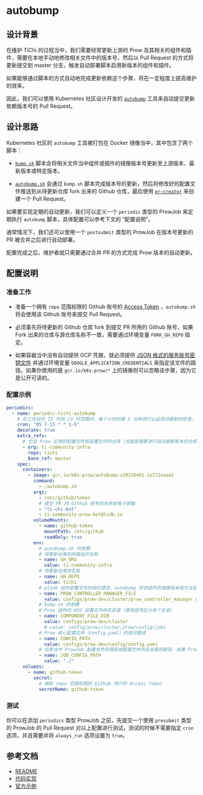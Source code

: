 # autobump

## 设计背景

在维护 TiChi 的过程当中，我们需要经常更新上游的 Prow 及其相关的组件和插件，需要在本地手动地修改相关文件中的版本号，然后以 Pull Request 的方式将更新提交到 master 分支，触发自动部署脚本启用新版本的组件和插件。

如果能够通过脚本的方式自动地完成更新依赖这个步骤，将在一定程度上提高维护的效率。

因此，我们可以使用 Kubernetes 社区设计开发的 [`autobump`](https://github.com/kubernetes/test-infra/tree/master/prow/cmd/autobump) 工具来自动提交更新依赖版本号的 Pull Request。

## 设计思路

Kubernetes 社区的 `autobump` 工具被打包在 Docker 镜像当中，其中包含了两个脚本：

- [`bump.sh`](https://github.com/kubernetes/test-infra/blob/master/prow/cmd/autobump/bump.sh) 脚本会将相关文件当中组件或插件的镜像版本号更新至上游版本、最新版本或特定版本。
  
- [`autobump.sh`](https://github.com/kubernetes/test-infra/blob/master/prow/cmd/autobump/autobump.sh) 会通过 `bump.sh` 脚本完成版本号的更新，然后将修改好的配置文件推送到从待更新仓库 fork 出来的 Github 仓库，最后使用 [`pr-creator`](https://github.com/kubernetes/test-infra/tree/master/robots/pr-creator) 来创建一个 Pull Request。

如果要实现定期的自动更新，我们可以定义一个 `periodic` 类型的 ProwJob 来定期执行 `autobump` 脚本，具体配置可以参考下文的 “配置说明”。

通常情况下，我们还可以使用一个 `postsubmit` 类型的 ProwJob 在版本号更新的 PR 被合并之后进行自动部署。

配置完成之后，维护者就只需要通过合并 PR 的方式完成 Prow 版本的自动更新。

## 配置说明

### 准备工作

- 准备一个拥有 `repo` 范围权限的 Github 账号的 [Access Token](https://github.com/settings/tokens) ，`autobump.sh` 将会使用该 Github 账号来提交 Pull Request。
  
- 必须事先将待更新的 Github 仓库 fork 到提交 PR 所用的 Github 账号，如果 Fork 出来的仓库与源仓库名称不一致，需要通过环境变量 `FORK_GH_REPO` 指定。

- 如果容器当中没有自动提供 GCP 凭据，就必须提供 [JSON 格式的服务账号密钥文件](https://cloud.google.com/iam/docs/creating-managing-service-account-keys) 并通过环境变量 `GOOGLE_APPLICATION_CREDENTIALS` 来指定该文件的路径。如果你使用的是 `gcr.io/k8s-prow/*` 上的镜像则可以忽略该步骤，因为它是公开可读的。
  
### 配置示例

```yaml
periodics:
  - name: periodic-tichi-autobump
    # 在工作日的 15 时到 23 时范围内，每个小时的第 5 分钟进行以此自动更新的检查。
    cron: "05 7-15 * * 1-5"
    decorate: true
    extra_refs:
      # 包含 Prow 实例的配置文件和部署文件的仓库（也就是需要进行自动更新版本的仓库）
      - org: ti-community-infra
        repo: tichi
        base_ref: master
    spec:
      containers:
        - image: gcr.io/k8s-prow/autobump:v20210401-1e772aaa42
          command:
            - /autobump.sh
          args:
            - /etc/github/token
            # 提交 PR 的 Github 账号的名称和电子邮箱
            - "ti-chi-bot"
            - ti-community-prow-bot@tidb.io
          volumeMounts:
            - name: github-token
              mountPath: /etc/github
              readOnly: true
          env:
            # autobump.sh 的参数
            # 待更新仓库的所属组织名称
            - name: GH_ORG
              value: ti-community-infra
            # 待更新仓库的名称
            - name: GH_REPO
              value: tichi
            # plank 组件部署文件的相对路径，autobump 将该组件的镜像版本视为当前版本（旧的版本）
            - name: PROW_CONTROLLER_MANAGER_FILE
              value: configs/prow-dev/cluster/prow_controller_manager_deployment.yaml
            # bump.sh 的参数
            # Prow 组件的 K8S 部署文件所在目录（使用逗号区分多个目录）
            - name: COMPONENT_FILE_DIR
              value: configs/prow-dev/cluster
              # value: config/prow/cluster,prow/config/jobs
            # Prow 核心配置文件（config.yaml）的相对路径
            - name: CONFIG_PATH
              value: configs/prow-dev/config/config.yaml
            # 仓库当中 ProwJob 配置文件的路径或配置文件所在目录的路径，如果 ProwJob 的配置定义在 config.yaml 文件当中则可忽略该配置
            - name: JOB_CONFIG_PATH
              value: "./"
      volumes:
        - name: github-token
          secret:
            # 拥有 repo 范围权限的 Github 用户的 Access Token
            secretName: github-token
```

### 测试

你可以在添加 `periodics` 类型 ProwJob 之前，先提交一个使用 `presubmit` 类型的 ProwJob 的 Pull Request 对以上配置进行测试，测试的时候不需要指定 `cron` 选项，并且需要并将 `always_run` 选项设置为 `true`。

## 参考文档

- [README](https://github.com/kubernetes/test-infra/blob/master/prow/cmd/autobump/README.md)
- [代码实现](https://github.com/kubernetes/test-infra/tree/master/prow/cmd/autobump)
- [官方示例](https://github.com/kubernetes/test-infra/blob/master/prow/cmd/autobump/example-periodic.yaml)
